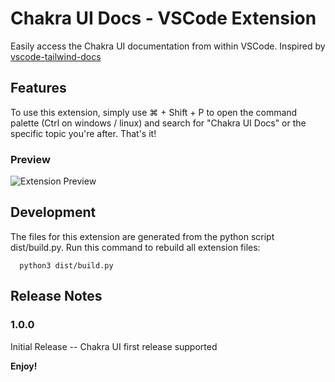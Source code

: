 # Chakra UI Docs - VSCode Extension

Easily access the Chakra UI documentation from within VSCode. Inspired by [vscode-tailwind-docs](https://github.com/austenc/vscode-tailwind-docs)

## Features

To use this extension, simply use ⌘ + Shift + P to open the command palette (Ctrl on windows / linux) and search for "Chakra UI Docs" or the specific topic you're after. That's it!

### Preview
![Extension Preview](./images/preview.gif)

## Development

The files for this extension are generated from the python script dist/build.py. Run this command to rebuild all extension files:
```
  python3 dist/build.py
```

## Release Notes

### 1.0.0

Initial Release -- Chakra UI first release supported

**Enjoy!**
